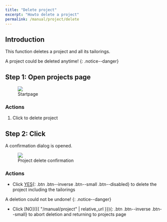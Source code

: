 ```yaml
---
title: "Delete project"
excerpt: "Howto delete a project"
permalink: /manual/project/delete
---
```

## Introduction
This function deletes a project and all its tailorings. 

A project could be deleted anytime!
{: .notice--danger}


## Step 1: Open projects page
<figure>
    <a href="{{ '/assets/images/project/home.png' | relative_url }}"><img src="{{ '/assets/images/project/home.png' | relative_url }}"></a>
    <figcaption>Startpage</figcaption>
</figure>

### Actions
1. Click <span class="mdi mdi-delete"></span> to delete project

## Step 2: Click <span class="mdi mdi-delete"></span>

A confirmation dialog is opened.

<figure>
    <a href="{{ '/assets/images/project/delete/confirmation.png' | relative_url }}"><img src="{{ '/assets/images/project/delete/confirmation.png' | relative_url }}"></a>
    <figcaption>Project delete confirmation</figcaption>
</figure>

### Actions

- Click [YES](){: .btn .btn--inverse .btn--small .btn--disabled} to delete the project including the tailorings

A deletion could not be undone!
{: .notice--danger}
- Click [NO]({{ "/manual/project" | relative_url }}){: .btn .btn--inverse .btn--small} to abort deletion and returning to projects page